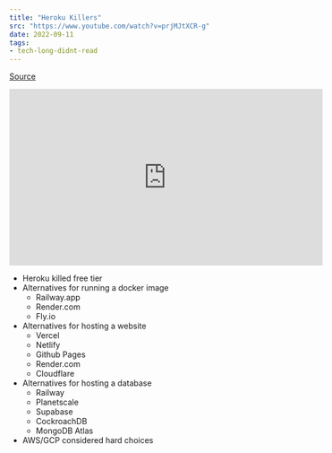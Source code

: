```yaml
---
title: "Heroku Killers"
src: "https://www.youtube.com/watch?v=prjMJtXCR-g"
date: 2022-09-11
tags:
- tech-long-didnt-read
---
```


[Source](https://www.youtube.com/watch?v=prjMJtXCR-g)

<iframe width="560" height="315" src="https://www.youtube.com/embed/prjMJtXCR-g" title="YouTube video player" frameborder="0" allow="accelerometer; autoplay; clipboard-write; encrypted-media; gyroscope; picture-in-picture" allowfullscreen></iframe>

- Heroku killed free tier
- Alternatives for running a docker image
  - Railway.app
  - Render.com
  - Fly.io
- Alternatives for hosting a website
  - Vercel
  - Netlify
  - Github Pages
  - Render.com
  - Cloudflare
- Alternatives for hosting a database
  - Railway
  - Planetscale
  - Supabase
  - CockroachDB
  - MongoDB Atlas
- AWS/GCP considered hard choices